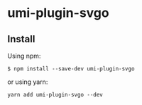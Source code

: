 # umi-plugin-svgo

## Install

Using npm:

```shell
$ npm install --save-dev umi-plugin-svgo
```

or using yarn:

```shell
yarn add umi-plugin-svgo --dev
```